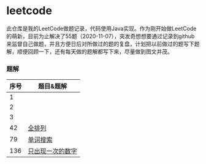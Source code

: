 # leetcode
此仓库是我的LeetCode做题记录，代码使用Java实现。作为刚开始做LeetCode的萌新，目前为止解决了55题（2020-11-07），突发奇想想要通过记录到github来监督自己做题，并且方便日后对所做过的题的复盘，计划把以前做过的题写下题解，顺便回顾一下，还有每天做的题解都写下来，尽量做到图文并茂。



### 题解

| 序号 | 题目&题解                                                     |
| :----------------------- | -------------------------------------------------------------------------------------- |
| 1          |                                                              |
| 2          |                                                              |
| 3          |                                                              |
| 42          | [全排列](https://github.com/hinkleung/leetcode/blob/main/solution/46-全排列/46-solution.md) |
| 79 | [单词搜索](https://github.com/hinkleung/leetcode/blob/main/solution/79-单词搜索/79-solution.md) |
| 136 | [只出现一次的数字](https://github.com/hinkleung/leetcode/blob/main/solution/136-只出现一次的数字/136-solution.md) |
